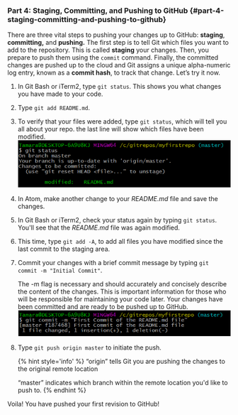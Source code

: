 ### Part 4: Staging, Committing, and Pushing to GitHub {#part-4-staging-committing-and-pushing-to-github}

There are three vital steps to pushing your changes up to GitHub: **staging**, **committing,** and **pushing.** The first step is to tell Git which files you want to add to the repository. This is called **staging** your changes. Then, you prepare to push them using the `commit` command. Finally, the committed changes are pushed up to the cloud and Git assigns a unique alpha-numeric log entry, known as a **commit hash**, to track that change. Let’s try it now.

1.  In Git Bash or iTerm2, type `git status`.  This shows you what changes you have made to your code.

2. Type `git add README.md`.

3. To verify that your files were added, type `git status`, which will tell you all about your repo. the last line will show which files have been modified.<br>
![](../assets/image09.png)

4. In Atom, make another change to your _README.md_ file and save the changes.

5. In Git Bash or iTerm2, check your status again by typing `git status`.  You'll see that the _README.md_ file was again modified.

6. This time,  type `git add -A`, to add all files you have modified since the last commit to the staging area.

2.  Commit your changes with a brief commit message by typing `git commit -m "Initial Commit"`.

    The -m flag is necessary and should accurately and concisely describe the content of the changes. This is important information for those who will be responsible for maintaining your code later. Your changes have been committed and are ready to be pushed up to GitHub.
![](../assets/image00.png)

3.  Type `git push origin master` to initiate the push.

    {% hint style='info' %}
    “origin” tells Git you are pushing the changes to the original remote location

    “master” indicates which branch within the remote location you'd like to push to.
    {% endhint %}

Voila! You have pushed your first revision to GitHub!
